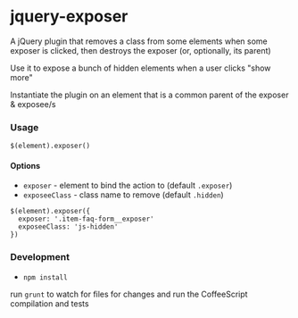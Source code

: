 jquery-exposer
==============

A jQuery plugin that removes a class from some elements when some exposer is clicked, then destroys the exposer (or, optionally, its parent)

Use it to expose a bunch of hidden elements when a user clicks "show more"

Instantiate the plugin on an element that is a common parent of the exposer & exposee/s

### Usage

`$(element).exposer()`

#### Options

* `exposer` - element to bind the action to (default `.exposer`)
* `exposeeClass` - class name to remove (default `.hidden`)


```
$(element).exposer({
  exposer: '.item-faq-form__exposer'
  exposeeClass: 'js-hidden'
})
```

### Development

* `npm install`

run `grunt` to watch for files for changes and run the CoffeeScript compilation and tests 
